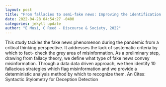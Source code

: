 ```yaml
--- 
layout: post 
title: "From fallacies to semi-fake news: Improving the identification of misinformation triggers across digital media" 
date: 2022-04-28 04:54:27 -0400 
categories: jekyll update 
author: "E Musi, C Reed - Discourse & Society, 2022" 
--- 
```

This study tackles the fake news phenomenon during the pandemic from a critical thinking perspective. It addresses the lack of systematic criteria by which to fact- check the grey area of misinformation. As a preliminary step, drawing from fallacy theory, we define what type of fake news convey misinformation. Through a data data driven approach, we then identify 10 fallacious strategies which flag misinformation and we provide a deterministic analysis method by which to recognize them. An Cites: Syntactic Stylometry for Deception Detection